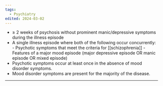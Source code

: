 ```yaml
---
tags:
  - Psychiatry
edited: 2024-03-02
---
```

- ≥ 2 weeks of psychosis without prominent manic/depressive symptoms during the illness episode
- A single illness episode where both of the following occur concurrently:
	   - Psychotic symptoms that meet the criteria for [[schizophrenia]]
	   - Features of a major mood episode (major depressive episode OR manic episode OR mixed episode)
- Psychotic symptoms occur at least once in the absence of mood disorder symptoms. 
- Mood disorder symptoms are present for the majority of the disease.


---
